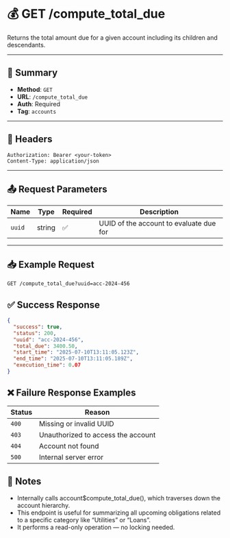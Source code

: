 # 💰 GET /compute_total_due

Returns the total amount due for a given account including its children and descendants.

---

## 📌 Summary

- **Method**: `GET`
- **URL**: `/compute_total_due`
- **Auth**: Required
- **Tag**: `accounts`

---

## 🔐 Headers

```
Authorization: Bearer <your-token>
Content-Type: application/json
```

---

## 📤 Request Parameters

| Name   | Type   | Required | Description                        |
|--------|--------|----------|------------------------------------|
| `uuid` | string | ✅       | UUID of the account to evaluate due for |

---

## 📥 Example Request


```
GET /compute_total_due?uuid=acc-2024-456
```
## ✅ Success Response

```json
{
  "success": true,
  "status": 200,
  "uuid": "acc-2024-456",
  "total_due": 3400.50,
  "start_time": "2025-07-10T13:11:05.123Z",
  "end_time": "2025-07-10T13:11:05.189Z",
  "execution_time": 0.07
}

```
## ❌ Failure Response Examples

| Status | Reason                             |
| ------ | ---------------------------------- |
| `400`  | Missing or invalid UUID            |
| `403`  | Unauthorized to access the account |
| `404`  | Account not found                  |
| `500`  | Internal server error              |


## 🧠 Notes
- Internally calls account$compute_total_due(), which traverses down the account hierarchy.
- This endpoint is useful for summarizing all upcoming obligations related to a specific category like “Utilities” or “Loans”.
- It performs a read-only operation — no locking needed.